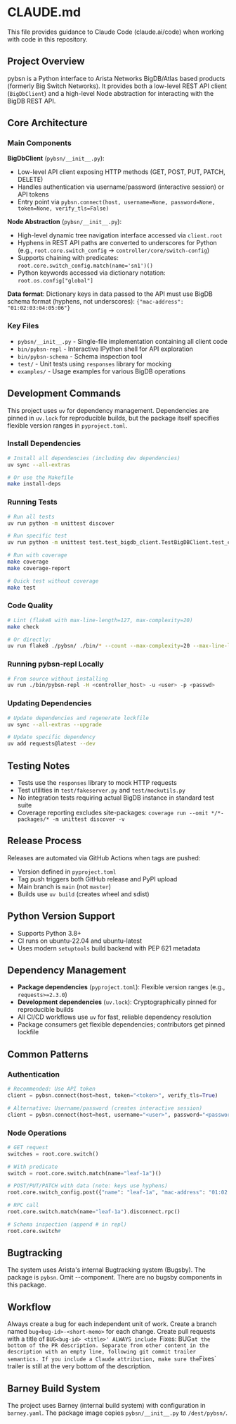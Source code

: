 # CLAUDE.md

This file provides guidance to Claude Code (claude.ai/code) when working with code in this repository.

## Project Overview

pybsn is a Python interface to Arista Networks BigDB/Atlas based products (formerly Big Switch Networks). It provides both a low-level REST API client (`BigDbClient`) and a high-level Node abstraction for interacting with the BigDB REST API.

## Core Architecture

### Main Components

**BigDbClient** (`pybsn/__init__.py`):
- Low-level API client exposing HTTP methods (GET, POST, PUT, PATCH, DELETE)
- Handles authentication via username/password (interactive session) or API tokens
- Entry point via `pybsn.connect(host, username=None, password=None, token=None, verify_tls=False)`

**Node Abstraction** (`pybsn/__init__.py`):
- High-level dynamic tree navigation interface accessed via `client.root`
- Hyphens in REST API paths are converted to underscores for Python (e.g., `root.core.switch_config` → `controller/core/switch-config`)
- Supports chaining with predicates: `root.core.switch_config.match(name='sn1')()`
- Python keywords accessed via dictionary notation: `root.os.config["global"]`

**Data format**: Dictionary keys in data passed to the API must use BigDB schema format (hyphens, not underscores): `{"mac-address": "01:02:03:04:05:06"}`

### Key Files

- `pybsn/__init__.py` - Single-file implementation containing all client code
- `bin/pybsn-repl` - Interactive IPython shell for API exploration
- `bin/pybsn-schema` - Schema inspection tool
- `test/` - Unit tests using `responses` library for mocking
- `examples/` - Usage examples for various BigDB operations

## Development Commands

This project uses `uv` for dependency management. Dependencies are pinned in `uv.lock` for reproducible builds, but the package itself specifies flexible version ranges in `pyproject.toml`.

### Install Dependencies
```bash
# Install all dependencies (including dev dependencies)
uv sync --all-extras

# Or use the Makefile
make install-deps
```

### Running Tests
```bash
# Run all tests
uv run python -m unittest discover

# Run specific test
uv run python -m unittest test.test_bigdb_client.TestBigDBClient.test_connect_modern_login

# Run with coverage
make coverage
make coverage-report

# Quick test without coverage
make test
```

### Code Quality
```bash
# Lint (flake8 with max-line-length=127, max-complexity=20)
make check

# Or directly:
uv run flake8 ./pybsn/ ./bin/* --count --max-complexity=20 --max-line-length=127 --show-source --statistics
```

### Running pybsn-repl Locally
```bash
# From source without installing
uv run ./bin/pybsn-repl -H <controller_host> -u <user> -p <passwd>
```

### Updating Dependencies
```bash
# Update dependencies and regenerate lockfile
uv sync --all-extras --upgrade

# Update specific dependency
uv add requests@latest --dev
```

## Testing Notes

- Tests use the `responses` library to mock HTTP requests
- Test utilities in `test/fakeserver.py` and `test/mockutils.py`
- No integration tests requiring actual BigDB instance in standard test suite
- Coverage reporting excludes site-packages: `coverage run --omit */*-packages/* -m unittest discover -v`

## Release Process

Releases are automated via GitHub Actions when tags are pushed:
- Version defined in `pyproject.toml`
- Tag push triggers both GitHub release and PyPI upload
- Main branch is `main` (not `master`)
- Builds use `uv build` (creates wheel and sdist)

## Python Version Support

- Supports Python 3.8+
- CI runs on ubuntu-22.04 and ubuntu-latest
- Uses modern `setuptools` build backend with PEP 621 metadata

## Dependency Management

- **Package dependencies** (`pyproject.toml`): Flexible version ranges (e.g., `requests>=2.3.0`)
- **Development dependencies** (`uv.lock`): Cryptographically pinned for reproducible builds
- All CI/CD workflows use `uv` for fast, reliable dependency resolution
- Package consumers get flexible dependencies; contributors get pinned lockfile

## Common Patterns

### Authentication
```python
# Recommended: Use API token
client = pybsn.connect(host=host, token="<token>", verify_tls=True)

# Alternative: Username/password (creates interactive session)
client = pybsn.connect(host=host, username="<user>", password="<password>")
```

### Node Operations
```python
# GET request
switches = root.core.switch()

# With predicate
switch = root.core.switch.match(name="leaf-1a")()

# POST/PUT/PATCH with data (note: keys use hyphens)
root.core.switch_config.post({"name": "leaf-1a", "mac-address": "01:02:03:04:05:06"})

# RPC call
root.core.switch.match(name="leaf-1a").disconnect.rpc()

# Schema inspection (append # in repl)
root.core.switch#
```

## Bugtracking
The system uses Arista's internal Bugtracking system (Bugsby). The package is `pybsn`. Omit --component. There are no bugsby components in this package.

## Workflow
Always create a bug for each independent unit of work.
Create a branch named `bug<bug-id>-<short-memo>` for each change.
Create pull requests with a title of `BUG<bug-id> <title>'
ALWAYS include `Fixes: BUG<bug-id>` at the bottom of the PR description. Separate from other content in the description with an empty line, following
git commit trailer semantics. If you include a Claude attribution, make sure the `Fixes` trailer is still at the very bottom of the description.

## Barney Build System

The project uses Barney (internal build system) with configuration in `barney.yaml`. The package image copies `pybsn/__init__.py` to `/dest/pybsn/`.
